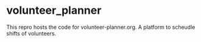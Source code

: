 # volunteer_planner
This repro hosts the code for volunteer-planner.org. A platform to scheudle shifts of volunteers.
